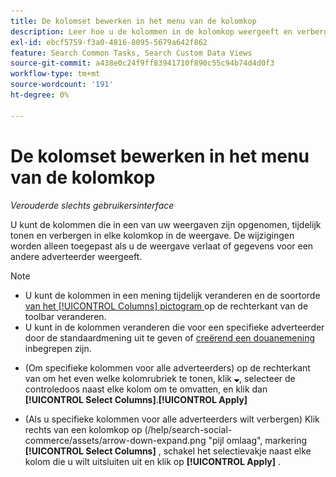 ```yaml
---
title: De kolomset bewerken in het menu van de kolomkop
description: Leer hoe u de kolommen in de kolomkop weergeeft en verbergt.
exl-id: ebcf5759-f3a0-4816-8095-5679a642f862
feature: Search Common Tasks, Search Custom Data Views
source-git-commit: a438e0c24f9ff83941710f890c55c94b74d4d0f3
workflow-type: tm+mt
source-wordcount: '191'
ht-degree: 0%

---
```


# De kolomset bewerken in het menu van de kolomkop

<!-- Doesn't include instructions for legacy Portfolios views; not available for Reports -->

*Verouderde slechts gebruikersinterface*

U kunt de kolommen die in een van uw weergaven zijn opgenomen, tijdelijk tonen en verbergen in elke kolomkop in de weergave. De wijzigingen worden alleen toegepast als u de weergave verlaat of gegevens voor een andere adverteerder weergeeft.

>[!NOTE]
>
>* U kunt de kolommen in een mening tijdelijk veranderen en de soortorde [ van het [!UICONTROL Columns] pictogram ](/help/search-social-commerce/common-tasks/data-views/ad-hoc-settings/column-set-edit-sort-icon.md) op de rechterkant van de toolbar veranderen.
>* U kunt in de kolommen veranderen die voor een specifieke adverteerder door de standaardmening uit te geven of [ creërend een douanemening ](/help/search-social-commerce/common-tasks/data-views/custom-default-views-manage.md#create-custom-view) inbegrepen zijn.

* (Om specifieke kolommen voor alle adverteerders) op de rechterkant van om het even welke kolomrubriek te tonen, klik ![ benedenpijl ](/help/search-social-commerce/assets/arrow-down-expand.png ", benadruk "), selecteer de controledoos naast elke kolom om te omvatten, en klik dan **[!UICONTROL Select Columns]**.**[!UICONTROL Apply]**

* (Als u specifieke kolommen voor alle adverteerders wilt verbergen) Klik rechts van een kolomkop op  (/help/search-social-commerce/assets/arrow-down-expand.png &quot;pijl omlaag&quot;, markering **[!UICONTROL Select Columns]** , schakel het selectievakje naast elke kolom die u wilt uitsluiten uit en klik op **[!UICONTROL Apply]** .
